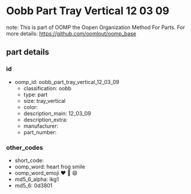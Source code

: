 # Oobb Part Tray Vertical 12 03 09  

note: This is part of OOMP the Oopen Organization Method For Parts. For more details: https://github.com/oomlout/oomp_base

##  part details





### id
* oomp_id: oobb_part_tray_vertical_12_03_09
  * classification: oobb
  * type: part
  * size: tray_vertical
  * color: 
  * description_main: 12_03_09
  * description_extra: 
  * manufacturer: 
  * part_number: 

### other_codes
* short_code: 
* oomp_word: heart frog smile
* oomp_word_emoji :heart: :frog: :smile:
* md5_6_alpha: ikg1
* md5_6: 0d3801